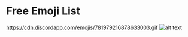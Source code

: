 # Free Emoji List
https://cdn.discordapp.com/emojis/781979216878633003.gif ![alt text](https://cdn.discordapp.com/emojis/781979216878633003.gif?raw=true)
